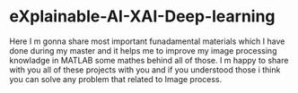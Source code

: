 # eXplainable-AI-XAI-Deep-learning
Here I m gonna share most important funadamental materials which I have done during my master and it helps me to improve my image processing knowladge in MATLAB some mathes behind all of those. I m happy to share with you all of these projects with you and if you understood those i think you can solve any problem that related to Image process. 
